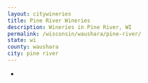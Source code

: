 ```yaml
---
layout: citywineries
title: Pine River Wineries
description: Wineries in Pine River, WI
permalink: /wisconsin/waushara/pine-river/
state: wi
county: waushara
city: pine river
---
```

-
